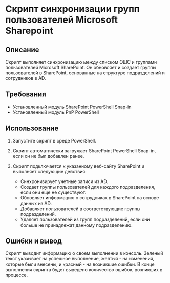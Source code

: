 # Скрипт синхронизации групп пользователей Microsoft Sharepoint
## Описание
Скрипт выполняет синхронизацию между списком ОШС и группами пользователей Microsoft SharePoint. Он обновляет и создает группы пользователей в SharePoint, основанные на структуре подразделений и сотрудников в AD.

## Требования
- Установленный модуль SharePoint PowerShell Snap-in
- Установленный модуль PnP PowerShell

## Использование
1. Запустите скрипт в среде PowerShell.

2. Скрипт автоматически загружает SharePoint PowerShell Snap-in, если он не был добавлен ранее.

3. Скрипт подключается к указанному веб-сайту SharePoint и выполняет следующие действия:
    - Синхронизирует учетные записи из AD.
    - Создает группы пользователей для каждого подразделения, если они еще не существуют.
    - Обновляет информацию о сотрудниках в SharePoint на основе данных из AD.
    - Добавляет пользователей в соответствующие группы подразделений.
    - Удаляет пользователей из групп подразделений, если они больше не принадлежат данному подразделению.

## Ошибки и вывод
Скрипт выводит информацию о своем выполнении в консоль. Зеленый текст указывает на успешное выполнение, желтый - на изменения, которые были внесены, и красный - на возникшие ошибки. В конце выполнения скрипта будет выведено количество ошибок, возникших в процессе.